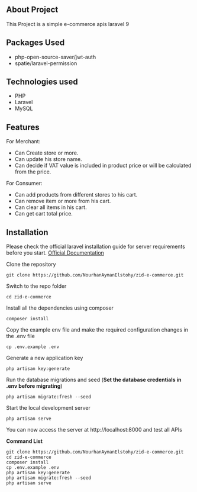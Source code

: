 ## About Project

This Project is a simple e-commerce apis laravel 9

## Packages Used

-   php-open-source-saver/jwt-auth
-   spatie/laravel-permission

## Technologies used

-   PHP
-   Laravel
-   MySQL

## Features

For Merchant:

-   Can Create store or more.
-   Can update his store name.
-   Can decide if VAT value is included in product price or will be calculated from the price.

For Consumer:

-   Can add products from different stores to his cart.
-   Can remove item or more from his cart.
-   Can clear all items in his cart.
-   Can get cart total price.

## Installation

Please check the official laravel installation guide for server requirements before you start. [Official Documentation](https://laravel.com/docs/7.x/installation#installation)

Clone the repository

```
git clone https://github.com/NourhanAymanElstohy/zid-e-commerce.git
```

Switch to the repo folder

```
cd zid-e-commerce
```

Install all the dependencies using composer

```
composer install
```

Copy the example env file and make the required configuration changes in the .env file

```
cp .env.example .env
```

Generate a new application key

```
php artisan key:generate
```

Run the database migrations and seed (**Set the database credentials in .env before migrating**)

```
php artisan migrate:fresh --seed
```

Start the local development server

```
php artisan serve
```

You can now access the server at http://localhost:8000 and test all APIs

**Command List**

```
git clone https://github.com/NourhanAymanElstohy/zid-e-commerce.git
cd zid-e-commerce
composer install
cp .env.example .env
php artisan key:generate
php artisan migrate:fresh --seed
php artisan serve
```
